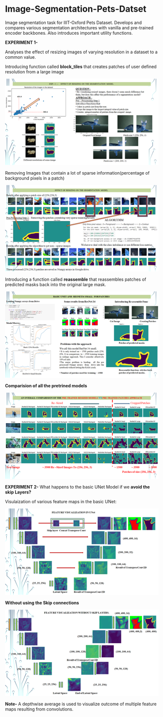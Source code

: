 # Image-Segmentation-Pets-Datset
Image segmentation task for IIIT-Oxford Pets Dataset. Develops and compares various segmentation architectures with vanilla and pre-trained encoder backbones. Also introduces important utility functions.

**EXPERIMENT 1-**

Analyses the effect of resizing images of varying resolution in a dataset to a common value.

Introducing function called **block_tiles** that creates patches of user defined resolution from a large image

![Part 1](https://github.com/Khalid-Rafiq-01/Image-Segmentation-Pets-Datset/blob/main/Images/Screenshot%20(17).png)

Removing Images that contain a lot of sparse information(percentage of background pixels in a patch)

![part 2](https://github.com/Khalid-Rafiq-01/Image-Segmentation-Pets-Datset/blob/main/Images/Screenshot%20(18).png)

Introducing a function called **reassemble** that reassembles patches of predicted masks back into the original large mask.

![Part 3](https://github.com/Khalid-Rafiq-01/Image-Segmentation-Pets-Datset/blob/main/Images/Screenshot%20(19).png)


**Comparision of all the pretrined models**

![ReSize VS Patches](https://github.com/Khalid-Rafiq-01/Image-Segmentation-Pets-Datset/blob/main/Images/Screenshot%20(20).png)




















**EXPERIMENT 2-**
What happens to the basic UNet Model if we **avoid the skip Layers?** 

Visulaization of various feature maps in the basic UNet:

![Basic UNet Visualization](https://github.com/Khalid-Rafiq-01/Image-Segmentation-Pets-Datset/blob/main/Images/Screenshot%20(21).png)

**Without using the Skip connections**

![Without Skip Connection](https://github.com/Khalid-Rafiq-01/Image-Segmentation-Pets-Datset/blob/main/Images/Screenshot%20(22).png)

**Note-** A depthwise average is used to visualize outcome of multiple feature maps resulting from convolutions.
